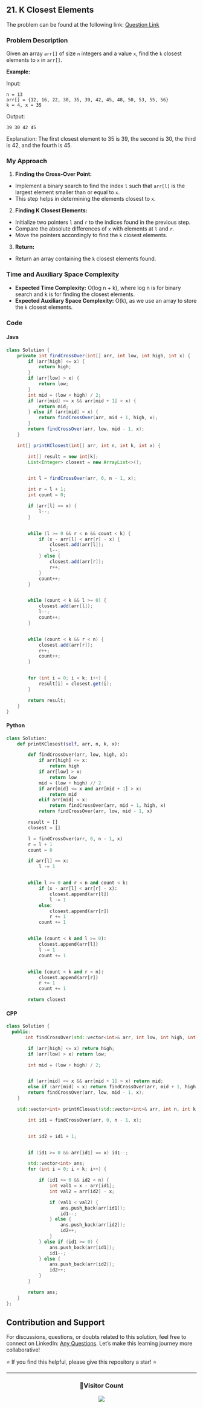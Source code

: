 ## 21. K Closest Elements

The problem can be found at the following link: [Question Link](https://www.geeksforgeeks.org/problems/k-closest-elements3619/1)

### Problem Description

Given an array `arr[]` of size `n` integers and a value `x`, find the `k` closest elements to `x` in `arr[]`.

**Example:**

Input:

```
n = 13
arr[] = {12, 16, 22, 30, 35, 39, 42, 45, 48, 50, 53, 55, 56}
k = 4, x = 35
```

Output:

```
39 30 42 45
```

Explanation:
The first closest element to 35 is 39, the second is 30, the third is 42, and the fourth is 45.

### My Approach

1. **Finding the Cross-Over Point:**

- Implement a binary search to find the index `l` such that `arr[l]` is the largest element smaller than or equal to `x`.
- This step helps in determining the elements closest to `x`.

2. **Finding K Closest Elements:**

- Initialize two pointers `l` and `r` to the indices found in the previous step.
- Compare the absolute differences of `x` with elements at `l` and `r`.
- Move the pointers accordingly to find the `k` closest elements.

3. **Return:**

- Return an array containing the `k` closest elements found.

### Time and Auxiliary Space Complexity

- **Expected Time Complexity:** O(log n + k), where log n is for binary search and k is for finding the closest elements.
- **Expected Auxiliary Space Complexity:** O(k), as we use an array to store the `k` closest elements.

### Code

#### Java

```java
class Solution {
    private int findCrossOver(int[] arr, int low, int high, int x) {
        if (arr[high] <= x) {
            return high;
        }
        if (arr[low] > x) {
            return low;
        }
        int mid = (low + high) / 2;
        if (arr[mid] <= x && arr[mid + 1] > x) {
            return mid;
        } else if (arr[mid] < x) {
            return findCrossOver(arr, mid + 1, high, x);
        }
        return findCrossOver(arr, low, mid - 1, x);
    }

    int[] printKClosest(int[] arr, int n, int k, int x) {

        int[] result = new int[k];
        List<Integer> closest = new ArrayList<>();


        int l = findCrossOver(arr, 0, n - 1, x);

        int r = l + 1;
        int count = 0;

        if (arr[l] == x) {
            l--;
        }


        while (l >= 0 && r < n && count < k) {
            if (x - arr[l] < arr[r] - x) {
                closest.add(arr[l]);
                l--;
            } else {
                closest.add(arr[r]);
                r++;
            }
            count++;
        }


        while (count < k && l >= 0) {
            closest.add(arr[l]);
            l--;
            count++;
        }


        while (count < k && r < n) {
            closest.add(arr[r]);
            r++;
            count++;
        }


        for (int i = 0; i < k; i++) {
            result[i] = closest.get(i);
        }

        return result;
    }
}
```

#### Python

```python
class Solution:
    def printKClosest(self, arr, n, k, x):

        def findCrossOver(arr, low, high, x):
            if arr[high] <= x:
                return high
            if arr[low] > x:
                return low
            mid = (low + high) // 2
            if arr[mid] <= x and arr[mid + 1] > x:
                return mid
            elif arr[mid] < x:
                return findCrossOver(arr, mid + 1, high, x)
            return findCrossOver(arr, low, mid - 1, x)

        result = []
        closest = []

        l = findCrossOver(arr, 0, n - 1, x)
        r = l + 1
        count = 0

        if arr[l] == x:
            l -= 1


        while l >= 0 and r < n and count < k:
            if (x - arr[l] < arr[r] - x):
                closest.append(arr[l])
                l -= 1
            else:
                closest.append(arr[r])
                r += 1
            count += 1


        while (count < k and l >= 0):
            closest.append(arr[l])
            l -= 1
            count += 1


        while (count < k and r < n):
            closest.append(arr[r])
            r += 1
            count += 1

        return closest
```

#### CPP

```cpp
class Solution {
  public:
       int findCrossOver(std::vector<int>& arr, int low, int high, int x) {

        if (arr[high] <= x) return high;
        if (arr[low] > x) return low;

        int mid = (low + high) / 2;


        if (arr[mid] <= x && arr[mid + 1] > x) return mid;
        else if (arr[mid] < x) return findCrossOver(arr, mid + 1, high, x);
        return findCrossOver(arr, low, mid - 1, x);
    }

    std::vector<int> printKClosest(std::vector<int>& arr, int n, int k, int x) {

        int id1 = findCrossOver(arr, 0, n - 1, x);


        int id2 = id1 + 1;


        if (id1 >= 0 && arr[id1] == x) id1--;

        std::vector<int> ans;
        for (int i = 0; i < k; i++) {

            if (id1 >= 0 && id2 < n) {
                int val1 = x - arr[id1];
                int val2 = arr[id2] - x;

                if (val1 < val2) {
                    ans.push_back(arr[id1]);
                    id1--;
                } else {
                    ans.push_back(arr[id2]);
                    id2++;
                }
            } else if (id1 >= 0) {
                ans.push_back(arr[id1]);
                id1--;
            } else {
                ans.push_back(arr[id2]);
                id2++;
            }
        }

        return ans;
    }
};

```

## Contribution and Support

For discussions, questions, or doubts related to this solution, feel free to connect on LinkedIn: [Any Questions](https://www.linkedin.com/in/patel-hetkumar-sandipbhai-8b110525a/). Let’s make this learning journey more collaborative!

⭐ If you find this helpful, please give this repository a star! ⭐

---

<div align="center">
  <h3><b>📍Visitor Count</b></h3>
</div>

<p align="center">
  <img src="https://profile-counter.glitch.me/Hunterdii/count.svg" />
</p>
